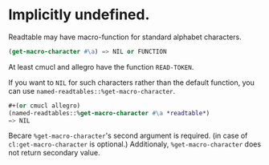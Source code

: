 # Implicitly undefined.
Readtable may have macro-function for standard alphabet characters.

```lisp
(get-macro-character #\a) => NIL or FUNCTION
```

At least cmucl and allegro have the function `READ-TOKEN`.

If you want to `NIL` for such characters rather than the default function,
you can use `named-readtables::%get-macro-character`.

```lisp
#+(or cmucl allegro)
(named-readtables::%get-macro-character #\a *readtable*)
=> NIL
```

Becare `%get-macro-character`'s second argument is required. (in case of `cl:get-macro-character` is optional.)
Additionaly, `%get-macro-character` does not return secondary value.
